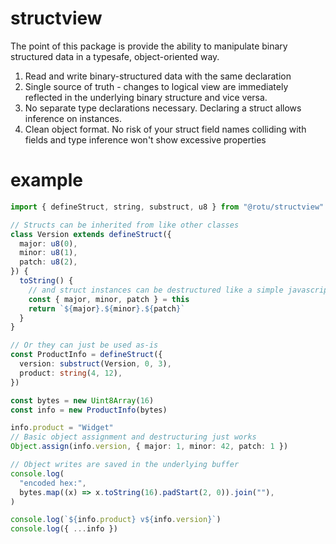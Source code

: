 # structview

The point of this package is provide the ability to manipulate binary structured
data in a typesafe, object-oriented way.

1. Read and write binary-structured data with the same declaration
2. Single source of truth - changes to logical view are immediately reflected in
   the underlying binary structure and vice versa.
3. No separate type declarations necessary. Declaring a struct allows inference
   on instances.
4. Clean object format. No risk of your struct field names colliding with fields
   and type inference won't show excessive properties

# example

```ts
import { defineStruct, string, substruct, u8 } from "@rotu/structview"

// Structs can be inherited from like other classes
class Version extends defineStruct({
  major: u8(0),
  minor: u8(1),
  patch: u8(2),
}) {
  toString() {
    // and struct instances can be destructured like a simple javascript object
    const { major, minor, patch } = this
    return `${major}.${minor}.${patch}`
  }
}

// Or they can just be used as-is
const ProductInfo = defineStruct({
  version: substruct(Version, 0, 3),
  product: string(4, 12),
})

const bytes = new Uint8Array(16)
const info = new ProductInfo(bytes)

info.product = "Widget"
// Basic object assignment and destructuring just works
Object.assign(info.version, { major: 1, minor: 42, patch: 1 })

// Object writes are saved in the underlying buffer
console.log(
  "encoded hex:",
  bytes.map((x) => x.toString(16).padStart(2, 0)).join(""),
)

console.log(`${info.product} v${info.version}`)
console.log({ ...info })
```
